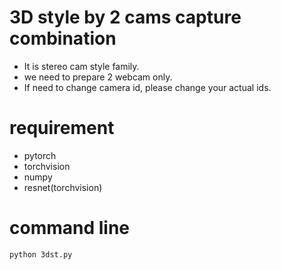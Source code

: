 # 3D style by 2 cams capture combination
- It is stereo cam style family.
- we need to prepare 2 webcam only.
- If need to change camera id, please change your actual ids.

# requirement
- pytorch
- torchvision
- numpy
- resnet(torchvision)

# command line  

```
python 3dst.py

```

